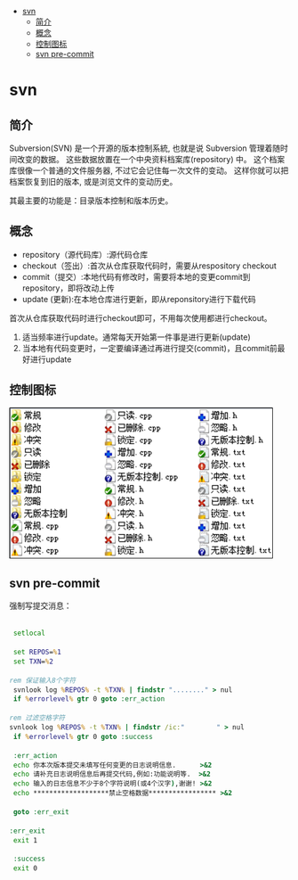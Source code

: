 <!-- TOC -->

- [svn](#svn)
    - [简介](#简介)
    - [概念](#概念)
    - [控制图标](#控制图标)
    - [svn pre-commit](#svn-pre-commit)

<!-- /TOC -->

<a id="markdown-svn" name="svn"></a>
# svn

<a id="markdown-简介" name="简介"></a>
## 简介
Subversion(SVN) 是一个开源的版本控制系統, 也就是说 Subversion 管理着随时间改变的数据。 这些数据放置在一个中央资料档案库(repository) 中。 这个档案库很像一个普通的文件服务器, 不过它会记住每一次文件的变动。 这样你就可以把档案恢复到旧的版本, 或是浏览文件的变动历史。

其最主要的功能是：目录版本控制和版本历史。

<a id="markdown-概念" name="概念"></a>
## 概念
- repository（源代码库）:源代码仓库
- checkout（签出）:首次从仓库获取代码时，需要从respository checkout
- commit（提交）:本地代码有修改时，需要将本地的变更commit到repository，即将改动上传
- update (更新):在本地仓库进行更新，即从reponsitory进行下载代码

首次从仓库获取代码时进行checkout即可，不用每次使用都进行checkout。

1. 适当频率进行update。通常每天开始第一件事是进行更新(update)
2. 当本地有代码变更时，一定要编译通过再进行提交(commit)，且commit前最好进行update

<a id="markdown-控制图标" name="控制图标"></a>
## 控制图标

![](../assets/SVN/1.png)

<a id="markdown-svn-pre-commit" name="svn-pre-commit"></a>
## svn pre-commit
强制写提交消息：
```bat

 setlocal 

 set REPOS=%1  
 set TXN=%2          

rem 保证输入8个字符 
 svnlook log %REPOS% -t %TXN% | findstr "........" > nul 
 if %errorlevel% gtr 0 goto :err_action

rem 过滤空格字符 
svnlook log %REPOS% -t %TXN% | findstr /ic:"        " > nul 
 if %errorlevel% gtr 0 goto :success 
  
 :err_action 
 echo 你本次版本提交未填写任何变更的日志说明信息.      >&2 
 echo 请补充日志说明信息后再提交代码,例如:功能说明等.  >&2 
 echo 输入的日志信息不少于8个字符说明(或4个汉字),谢谢! >&2 
 echo *******************禁止空格数据***************** >&2

 goto :err_exit

:err_exit 
 exit 1 

 :success 
 exit 0
```

